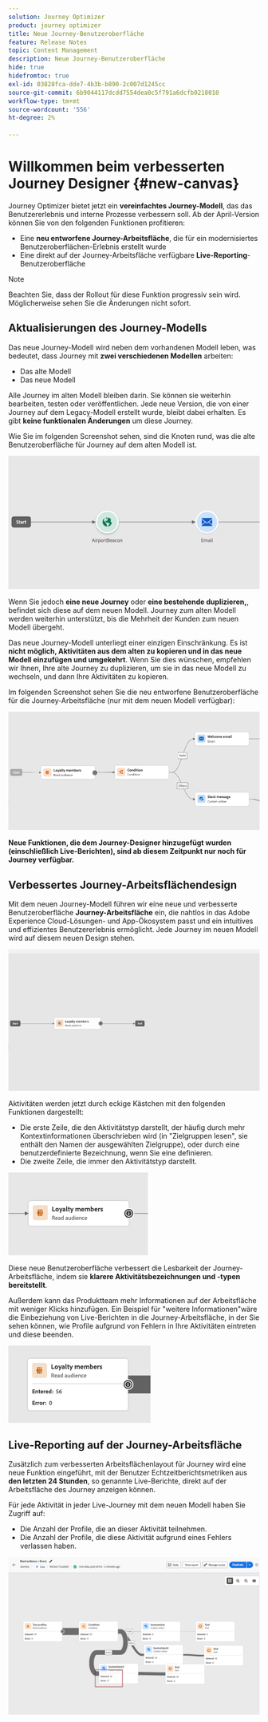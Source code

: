 ```yaml
---
solution: Journey Optimizer
product: journey optimizer
title: Neue Journey-Benutzeroberfläche
feature: Release Notes
topic: Content Management
description: Neue Journey-Benutzeroberfläche
hide: true
hidefromtoc: true
exl-id: 03828fca-dde7-4b3b-b890-2c007d1245cc
source-git-commit: 6b9044117dcdd7554dea0c5f791a6dcfb0218010
workflow-type: tm+mt
source-wordcount: '556'
ht-degree: 2%

---
```


# Willkommen beim verbesserten Journey Designer {#new-canvas}

Journey Optimizer bietet jetzt ein **vereinfachtes Journey-Modell**, das das Benutzererlebnis und interne Prozesse verbessern soll. Ab der April-Version können Sie von den folgenden Funktionen profitieren:

* Eine **neu entworfene Journey-Arbeitsfläche**, die für ein modernisiertes Benutzeroberflächen-Erlebnis erstellt wurde
* Eine direkt auf der Journey-Arbeitsfläche verfügbare **Live-Reporting**-Benutzeroberfläche

>[!NOTE]
>
>Beachten Sie, dass der Rollout für diese Funktion progressiv sein wird. Möglicherweise sehen Sie die Änderungen nicht sofort.

## Aktualisierungen des Journey-Modells

Das neue Journey-Modell wird neben dem vorhandenen Modell leben, was bedeutet, dass Journey mit **zwei verschiedenen Modellen** arbeiten:

* Das alte Modell
* Das neue Modell

Alle Journey im alten Modell bleiben darin. Sie können sie weiterhin bearbeiten, testen oder veröffentlichen. Jede neue Version, die von einer Journey auf dem Legacy-Modell erstellt wurde, bleibt dabei erhalten. Es gibt **keine funktionalen Änderungen** um diese Journey.

Wie Sie im folgenden Screenshot sehen, sind die Knoten rund, was die alte Benutzeroberfläche für Journey auf dem alten Modell ist.

![](assets/new-canvas.png)

Wenn Sie jedoch **eine neue Journey** oder **eine bestehende duplizieren,**, befindet sich diese auf dem neuen Modell. Journey zum alten Modell werden weiterhin unterstützt, bis die Mehrheit der Kunden zum neuen Modell übergeht.

Das neue Journey-Modell unterliegt einer einzigen Einschränkung. Es ist **nicht möglich, Aktivitäten aus dem alten zu kopieren und in das neue Modell einzufügen und umgekehrt**. Wenn Sie dies wünschen, empfehlen wir Ihnen, Ihre alte Journey zu duplizieren, um sie in das neue Modell zu wechseln, und dann Ihre Aktivitäten zu kopieren.

Im folgenden Screenshot sehen Sie die neu entworfene Benutzeroberfläche für die Journey-Arbeitsfläche (nur mit dem neuen Modell verfügbar):

![](assets/new-canvas2.png)

**Neue Funktionen, die dem Journey-Designer hinzugefügt wurden (einschließlich Live-Berichten), sind ab diesem Zeitpunkt nur noch für Journey verfügbar.**

## Verbessertes Journey-Arbeitsflächendesign

Mit dem neuen Journey-Modell führen wir eine neue und verbesserte Benutzeroberfläche **Journey-Arbeitsfläche** ein, die nahtlos in das Adobe Experience Cloud-Lösungen- und App-Ökosystem passt und ein intuitives und effizientes Benutzererlebnis ermöglicht. Jede Journey im neuen Modell wird auf diesem neuen Design stehen.

![](assets/new-canvas3.gif)

Aktivitäten werden jetzt durch eckige Kästchen mit den folgenden Funktionen dargestellt:

* Die erste Zeile, die den Aktivitätstyp darstellt, der häufig durch mehr Kontextinformationen überschrieben wird (in &quot;Zielgruppen lesen&quot;, sie enthält den Namen der ausgewählten Zielgruppe), oder durch eine benutzerdefinierte Bezeichnung, wenn Sie eine definieren.
* Die zweite Zeile, die immer den Aktivitätstyp darstellt.

![](assets/new-canvas4.png)

Diese neue Benutzeroberfläche verbessert die Lesbarkeit der Journey-Arbeitsfläche, indem sie **klarere Aktivitätsbezeichnungen und -typen bereitstellt**.

Außerdem kann das Produktteam mehr Informationen auf der Arbeitsfläche mit weniger Klicks hinzufügen. Ein Beispiel für &quot;weitere Informationen&quot;wäre die Einbeziehung von Live-Berichten in die Journey-Arbeitsfläche, in der Sie sehen können, wie Profile aufgrund von Fehlern in Ihre Aktivitäten eintreten und diese beenden.

![](assets/new-canvas5.png)

## Live-Reporting auf der Journey-Arbeitsfläche

Zusätzlich zum verbesserten Arbeitsflächenlayout für Journey wird eine neue Funktion eingeführt, mit der Benutzer Echtzeitberichtsmetriken aus **den letzten 24 Stunden**, so genannte Live-Berichte, direkt auf der Arbeitsfläche des Journey anzeigen können.

Für jede Aktivität in jeder Live-Journey mit dem neuen Modell haben Sie Zugriff auf:


* Die Anzahl der Profile, die an dieser Aktivität teilnehmen.
* Die Anzahl der Profile, die diese Aktivität aufgrund eines Fehlers verlassen haben.

![](assets/new-canvas6bis.png)

<!--`
With every live journey on the new model, you will be able to see two types of "last 24 hours" reporting information:

* On a **new insert**, you will see:
    * The number of profiles that have been exported for audience-triggered journeys. You will see the number of profiles available in the last export job alongside the time when that export has been made.
    * The number of profiles who exited the journey
    * The percentage of errors
    ![](assets/new-canvas7.png)
* **On each activity**, you will see the number of profiles who entered that activity and the number who exited because of an error:
    ![](assets/new-canvas8.png)
-->
<!--
Please note that you may see differences between the number of exported profiles and the number of profiles flowing through the journey. The exported profiles count only provides information about the last export job being made while the number of profiles entering an activity only contains profiles who did it in the last 24 hours. This can especially be visible on recurring daily journeys as there could be a data overlap between two days.
-->
